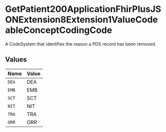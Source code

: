 # GetPatient200ApplicationFhirPlusJSONExtension8Extension1ValueCodeableConceptCodingCode

A CodeSystem that identifies the reason a PDS record has been removed.


## Values

| Name  | Value |
| ----- | ----- |
| `DEA` | DEA   |
| `EMB` | EMB   |
| `SCT` | SCT   |
| `NIT` | NIT   |
| `TRA` | TRA   |
| `ORR` | ORR   |